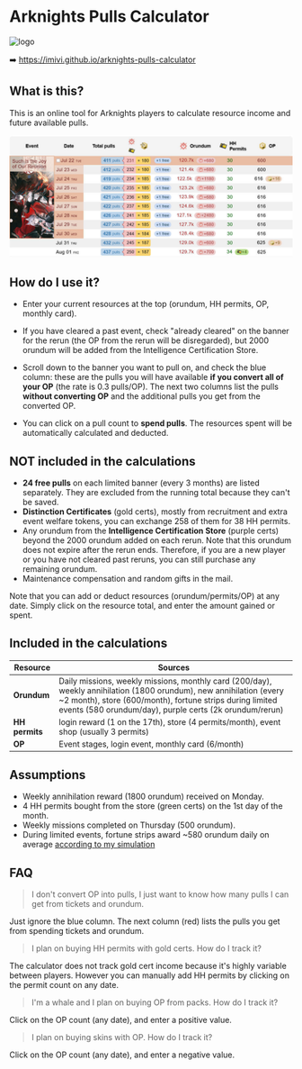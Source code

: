 # Arknights Pulls Calculator

<img src="https://imivi.github.io/arknights-pulls-calculator/bg/lambda.png" alt="logo" width="300" height="241">

➡️ https://imivi.github.io/arknights-pulls-calculator

## What is this?

This is an online tool for Arknights players to calculate resource income and future available pulls.

<img src="https://github.com/imivi/arknights-pulls-calculator/blob/main/docs/screenshot.jpg" alt="Screenshot">

## How do I use it?

* Enter your current resources at the top (orundum, HH permits, OP, monthly card).

* If you have cleared a past event, check "already cleared" on the banner for the rerun (the OP from the rerun will be disregarded), but 2000 orundum will be added from the Intelligence Certification Store.

* Scroll down to the banner you want to pull on, and check the blue column: these are the pulls you will have available **if you convert all of your OP** (the rate is 0.3 pulls/OP). The next two columns list the pulls **without converting OP** and the additional pulls you get from the converted OP.

* You can click on a pull count to **spend pulls**. The resources spent will be automatically calculated and deducted.

## NOT included in the calculations

* **24 free pulls** on each limited banner (every 3 months) are listed separately. They are excluded from the running total because they can't be saved.
* **Distinction Certificates** (gold certs), mostly from recruitment and extra event welfare tokens, you can exchange 258 of them for 38 HH permits.
* Any orundum from the **Intelligence Certification Store** (purple certs) beyond the 2000 orundum added on each rerun. Note that this orundum does not expire after the rerun ends. Therefore, if you are a new player or you have not cleared past reruns, you can still purchase any remaining orundum.
* Maintenance compensation and random gifts in the mail.

Note that you can add or deduct resources (orundum/permits/OP) at any date. Simply click on the resource total, and enter the amount gained or spent.

## Included in the calculations

|Resource|Sources|
|-|-|
|**Orundum**| Daily missions, weekly missions, monthly card (200/day), weekly annihilation (1800 orundum), new annihilation (every ~2 month), store (600/month), fortune strips during limited events (580 orundum/day), purple certs (2k orundum/rerun)|
|**HH permits**|login reward (1 on the 17th), store (4 permits/month), event shop (usually 3 permits)|
|**OP**|Event stages, login event, monthly card (6/month)|

## Assumptions

* Weekly annihilation reward (1800 orundum) received on Monday.
* 4 HH permits bought from the store (green certs) on the 1st day of the month.
* Weekly missions completed on Thursday (500 orundum).
* During limited events, fortune strips award ~580 orundum daily on average [according to my simulation](
https://github.com/imivi/arknights-pulls-calculator/blob/main/fortune_strips_simulation.py)

## FAQ

> I don't convert OP into pulls, I just want to know how many pulls I can get from tickets and orundum.

Just ignore the blue column. The next column (red) lists the pulls you get from spending tickets and orundum.

> I plan on buying HH permits with gold certs. How do I track it?

The calculator does not track gold cert income because it's highly variable between players. However you can manually add HH permits by clicking on the permit count on any date.

> I'm a whale and I plan on buying OP from packs. How do I track it?

Click on the OP count (any date), and enter a positive value.

> I plan on buying skins with OP. How do I track it?

Click on the OP count (any date), and enter a negative value.